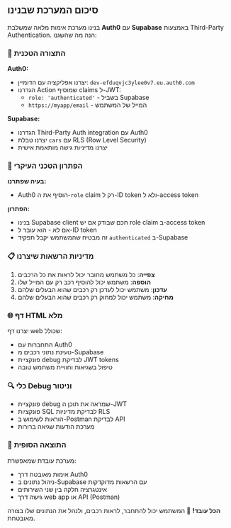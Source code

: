## סיכום המערכת שבנינו

בנינו מערכת אימות מלאה שמשלבת **Auth0** עם **Supabase** באמצעות Third-Party Authentication. הנה מה שהשגנו:

### 🔧 **התצורה הטכנית**

**Auth0:**
- יצרנו אפליקציה עם הדומיין: `dev-efduqvjc3ylee0v7.eu.auth0.com`
- הגדרנו Action שמוסיף claims ל-JWT:
  - `role: 'authenticated'` - בשביל Supabase
  - `https://myapp/email` - המייל של המשתמש

**Supabase:**
- הגדרנו Third-Party Auth integration עם Auth0
- יצרנו טבלת `cars` עם RLS (Row Level Security)
- יצרנו מדיניות גישה מותאמת אישית

### 🎯 **הפתרון הטכני העיקרי**

**בעיה שפתרנו:**
- Auth0 הוסיף את ה-`role` claim רק ל-ID token ולא ל-access token

**הפתרון:**
- בנינו Supabase client חכם שבודק אם יש role claim ב-access token
- אם לא - הוא עובר ל-ID token
- זה מבטיח שהמשתמש יקבל תפקיד `authenticated` ב-Supabase

### 📋 **מדיניות הרשאות שיצרנו**

1. **צפייה**: כל משתמש מחובר יכול לראות את כל הרכבים
2. **הוספה**: משתמש יכול להוסיף רכב רק עם המייל שלו
3. **עדכון**: משתמש יכול לעדכן רק רכבים שהוא הבעלים שלהם
4. **מחיקה**: משתמש יכול למחוק רק רכבים שהוא הבעלים שלהם

### 🌐 **דף HTML מלא**

יצרנו דף web שכולל:
- התחברות עם Auth0
- טעינת נתוני רכבים מ-Supabase
- פונקציית debug לבדיקת JWT tokens
- טיפול בשגיאות וחוויית משתמש טובה

### 🔍 **כלי Debug וניטור**

- פונקציית debug שמראה את תוכן ה-JWT
- פונקציות SQL לבדיקת מדיניות RLS
- הוראות לשימוש ב-Postman לבדיקת API
- מערכת הודעות שגיאה ברורות

### 🚀 **התוצאה הסופית**

מערכת עובדת שמאפשרת:
- אימות מאובטח דרך Auth0
- ניהול נתונים ב-Supabase עם הרשאות מדוקדקות
- אינטגרציה חלקה בין שני השירותים
- גישה דרך web app או API (Postman)

**הכל עובד!** 🎉 המשתמש יכול להתחבר, לראות רכבים, ולנהל את הנתונים שלו בצורה מאובטחת.
